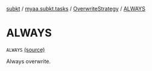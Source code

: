 [subkt](../../index.md) / [myaa.subkt.tasks](../index.md) / [OverwriteStrategy](index.md) / [ALWAYS](./-a-l-w-a-y-s.md)

# ALWAYS

`ALWAYS` [(source)](https://github.com/Myaamori/SubKt/blob/0.1.19/src/main/kotlin/myaa/subkt/tasks/tasks.kt#L1591)

Always overwrite.


